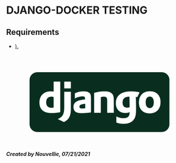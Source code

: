 # DJANGO-DOCKER TESTING

## Requirements
- [).]()


<br><br><p align="center">
  <img width="75%" height="75%" src="https://github.com/Nouvellie/django-js-ml/blob/main/project/media/img/django.svg" alt="Django Logo">
</p>

<br><br>
***Created by Nouvellie, 07/21/2021***
